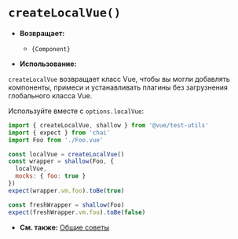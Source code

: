 # `createLocalVue()`

- **Возвращает:**
  - `{Component}`

- **Использование:**

`createLocalVue` возвращает класс Vue, чтобы вы могли добавлять компоненты, примеси и устанавливать плагины без загрузнения глобального класса Vue.

Используйте вместе с `options.localVue`:

```js
import { createLocalVue, shallow } from '@vue/test-utils'
import { expect } from 'chai'
import Foo from './Foo.vue'

const localVue = createLocalVue()
const wrapper = shallow(Foo, {
  localVue,
  mocks: { foo: true }
})
expect(wrapper.vm.foo).toBe(true)

const freshWrapper = shallow(Foo)
expect(freshWrapper.vm.foo).toBe(false)
```

- **См. также:** [Общие советы](../guides/common-tips.md#applying-global-plugins-and-mixins)
